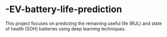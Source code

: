 # -EV-battery-life-prediction
This project focuses on predicting the remaining useful life (RUL) and state of health (SOH) batteries using deep learning techniques.
